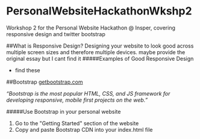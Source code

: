 # PersonalWebsiteHackathonWkshp2
Workshop 2 for the Personal Website Hackathon @ Insper, covering responsive design and twitter bootstrap

##What is Responsive Design?
Designing your website to look good across multiple screen sizes and therefore multiple devices.
maybe provide the original essay but I cant find it
#####Examples of Good Responsive Design
 - find these

##Bootstrap
[getbootstrap.com](getbootstrap.com)

*“Bootstrap is the most popular HTML, CSS, and JS framework for developing responsive, mobile first projects on the web.”*

#####Use Bootstrap in your personal website
1. Go to the "Getting Started" section of the website
2. Copy and paste Bootstrap CDN into your index.html file
